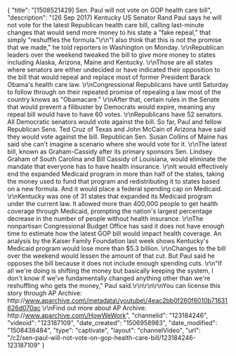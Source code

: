 {
    "title": "[1508521429] Sen. Paul will not vote on GOP health care bill",
    "description": "(26 Sep 2017) Kentucky US Senator Rand Paul says he will not vote for the latest Republican health care bill, calling last-minute changes that would send more money to his state a \"fake repeal,\" that simply \"reshuffles the formula.\"\r\n\"I also think that this is not the promise that we made,\" he told reporters in Washington on Monday. \r\nRepublican leaders over the weekend tweaked the bill to give more money to states including Alaska, Arizona, Maine and Kentucky. \r\nThose are all states where senators are either undecided or have indicated their opposition to the bill that would repeal and replace most of former President Barack Obama's health care law. \r\nCongressional Republicans have until Saturday to follow through on their repeated promise of repealing a law most of the country knows as \"Obamacare.\" \r\nAfter that, certain rules in the Senate that would prevent a filibuster by Democrats would expire, meaning any repeal bill would have to have 60 votes. \r\nRepublicans have 52 senators. All Democratic senators would vote against the bill. So far, Paul and fellow Republican Sens. Ted Cruz of Texas and John McCain of Arizona have said they would vote against the bill. Republican Sen. Susan Collins of Maine has said she can't imagine a scenario where she would vote for it. \r\nThe latest bill, known as Graham-Cassidy after its primary sponsors Sen. Lindsey Graham of South Carolina and Bill Cassidy of Louisiana, would eliminate the mandate that everyone has to have health insurance. \r\nIt would effectively end the expanded Medicaid program in more than half of the states, taking the money used to fund that program and redistributing it to states based on a new formula. And it would place a federal spending cap on Medicaid. \r\nKentucky was one of 31 states that expanded its Medicaid program under the current law. It allowed more than 400,000 people to get health coverage through Medicaid, prompting the nation's largest percentage decrease in the number of people without health insurance. \r\nThe nonpartisan Congressional Budget Office has said it does not have enough time to estimate how the latest GOP bill would impact health coverage. An analysis by the Kaiser Family Foundation last week shows Kentucky's Medicaid program would lose more than $5.3 billion. \r\nChanges to the bill over the weekend would lessen the amount of that cut. But Paul said he opposes the bill because it does not include enough spending cuts. \r\n\"If all we're doing is shifting the money but basically keeping the system, I don't know if we've fundamentally changed anything other than we're reshuffling who gets the money,\" Paul said.\r\n\r\n\r\nYou can license this story through AP Archive: http:\/\/www.aparchive.com\/metadata\/youtube\/4eac2bb0f260f6010b71631626d070ac \r\nFind out more about AP Archive: http:\/\/www.aparchive.com\/HowWeWork",
    "channelid": "123184246",
    "videoid": "123187109",
    "date_created": "1506958983",
    "date_modified": "1508436484",
    "type": "captivate",
    "layout": "channelVideo",
    "url": "\/c2\/sen-paul-will-not-vote-on-gop-health-care-bill\/123184246-123187109"
}